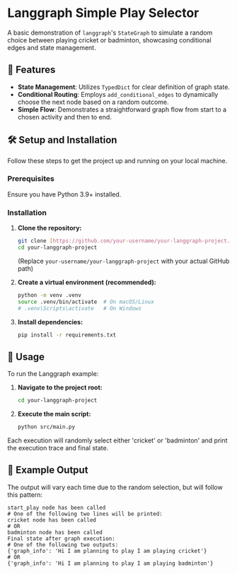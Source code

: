 # Langgraph Simple Play Selector 
 
A basic demonstration of `langgraph`'s `StateGraph` to simulate a random choice between playing cricket or badminton, showcasing conditional edges and state management.

## 🚀 Features

* **State Management**: Utilizes `TypedDict` for clear definition of graph state.
* **Conditional Routing**: Employs `add_conditional_edges` to dynamically choose the next node based on a random outcome.
* **Simple Flow**: Demonstrates a straightforward graph flow from start to a chosen activity and then to end.

## 🛠️ Setup and Installation

Follow these steps to get the project up and running on your local machine.

### Prerequisites

Ensure you have Python 3.9+ installed.

### Installation

1.  **Clone the repository:**
    ```bash
    git clone [https://github.com/your-username/your-langgraph-project.git](https://github.com/your-username/your-langgraph-project.git)
    cd your-langgraph-project
    ```
    (Replace `your-username/your-langgraph-project` with your actual GitHub path)

2.  **Create a virtual environment (recommended):**
    ```bash
    python -m venv .venv
    source .venv/bin/activate  # On macOS/Linux
    # .venv\Scripts\activate   # On Windows
    ```

3.  **Install dependencies:**
    ```bash
    pip install -r requirements.txt
    ```

## 🏃 Usage

To run the Langgraph example:

1.  **Navigate to the project root:**
    ```bash
    cd your-langgraph-project
    ```

2.  **Execute the main script:**
    ```bash
    python src/main.py
    ```

Each execution will randomly select either 'cricket' or 'badminton' and print the execution trace and final state.

## 🌟 Example Output

The output will vary each time due to the random selection, but will follow this pattern:

```text
start_play node has been called
# One of the following two lines will be printed:
cricket node has been called
# OR
badminton node has been called
Final state after graph execution:
# One of the following two outputs:
{'graph_info': 'Hi I am planning to play I am playing cricket'}
# OR
{'graph_info': 'Hi I am planning to play I am playing badminton'}
